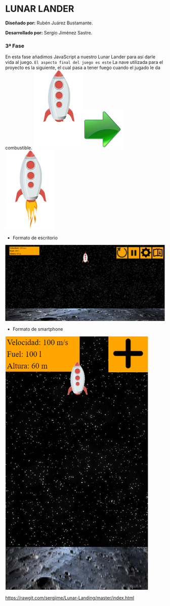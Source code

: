 # LUNAR LANDER

__Diseñado por:__ Rubén Juárez Bustamante.

__Desarrollado por:__ Sergio Jiménez Sastre.

### 3ª Fase

En esta fase añadimos JavaScript a nuestro Lunar Lander para así darle vida al juego. `El aspecto final del juego es este`
La nave utilizada para el proyecto es la siguiente, el cual pasa a tener fuego cuando el jugado le da combustible.
![Nave](https://github.com/sergjime/Lunar-Landing/blob/master/img/Nave.png)![Flecha](https://github.com/sergjime/Lunar-Landing/blob/master/img/Right3Green.png)![NaveConFuego](https://github.com/sergjime/Lunar-Landing/blob/master/img/NaveFuego.gif)

* Formato de escritorio

![Aspecto Lunar Lander en desktop](https://github.com/sergjime/Lunar-Landing/blob/master/img/aspecto.png)

* Formato de smartphone

![Aspecto Lunar Lander en smartphone](https://github.com/sergjime/Lunar-Landing/blob/master/img/aspecto_m.png)

https://rawgit.com/sergjime/Lunar-Landing/master/index.html

